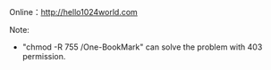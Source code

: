 Online：http://hello1024world.com

Note:

 - "chmod -R 755 /One-BookMark" can solve the problem with 403 permission.
